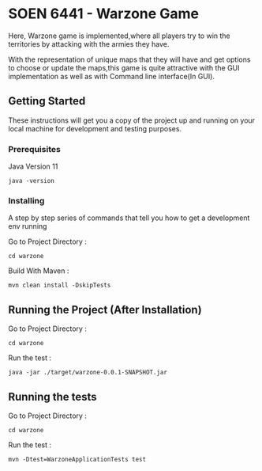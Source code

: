 # SOEN 6441 - Warzone Game

Here, Warzone game is implemented,where all players try to win the territories by attacking with the armies they have.

With the representation of unique maps that they will have and get options to choose or update the maps,this game is quite attractive with the GUI implementation as well as with Command line interface(In GUI).

## Getting Started

These instructions will get you a copy of the project up and running on your local machine for development and testing purposes.

### Prerequisites

Java Version 11

```
java -version
```

### Installing 

A step by step series of commands that tell you how to get a development env running

Go to Project Directory : 

```
cd warzone 
```
Build With Maven :

```
mvn clean install -DskipTests
```

## Running the Project (After Installation)

Go to Project Directory :

```
cd warzone 
```

Run the test :

```
java -jar ./target/warzone-0.0.1-SNAPSHOT.jar
```

## Running the tests

Go to Project Directory :

```
cd warzone 
```

Run the test :

```
mvn -Dtest=WarzoneApplicationTests test
```


